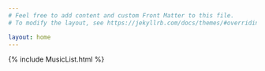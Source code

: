 ```yaml
---
# Feel free to add content and custom Front Matter to this file.
# To modify the layout, see https://jekyllrb.com/docs/themes/#overriding-theme-defaults

layout: home
---
```


<head>
<title>
	Team Spontaneous Combustion
</title>
</head>


{% include MusicList.html %}